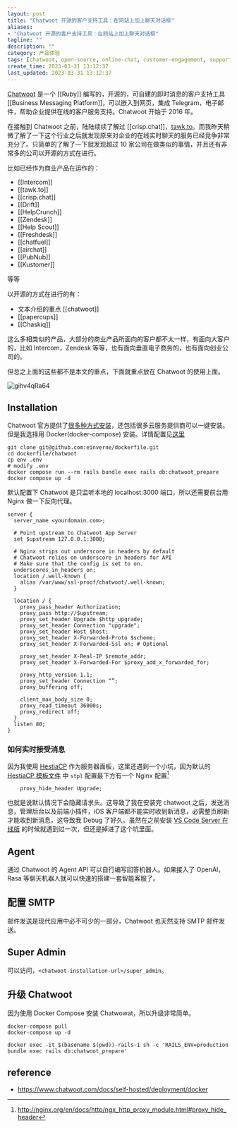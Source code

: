 ```yaml
---
layout: post
title: "Chatwoot 开源的客户支持工具：在网站上加上聊天对话框"
aliases:
- "Chatwoot 开源的客户支持工具：在网站上加上聊天对话框"
tagline: ""
description: ""
category: 产品体验
tags: [chatwoot, open-source, online-chat, customer-engagement, support, real-time-support]
create_time: 2023-03-31 13:12:37
last_updated: 2023-03-31 13:12:37
---
```


[Chatwoot](https://www.chatwoot.com/) 是一个 [[Ruby]] 编写的，开源的，可自建的即时消息的客户支持工具 [[Business Messaging Platform]]，可以嵌入到网页，集成 Telegram，电子邮件，帮助企业提供在线的客户服务支持。Chatwoot 开始于 2016 年。

在接触到 Chatwoot 之前，陆陆续续了解过 [[crisp.chat]]，[tawk.to](/post/2023/03/tawk-to-usage.html)。而我昨天稍微了解了一下这个行业之后就发现原来对企业的在线实时聊天的服务已经竞争非常充分了。只简单的了解了一下就发现超过 10 家公司在做类似的事情，并且还有非常多的公司以开源的方式在进行。

比如已经作为商业产品在运作的：

- [[Intercom]]
- [[tawk.to]]
- [[crisp.chat]]
- [[Drift]]
- [[HelpCrunch]]
- [[Zendesk]]
- [[Help Scout]]
- [[Freshdesk]]
- [[chatfuel]]
- [[airchat]]
- [[PubNub]]
- [[Kustomer]]

等等

以开源的方式在进行的有：

- 文本介绍的重点 [[chatwoot]]
- [[papercups]]
- [[Chaskiq]]

这么多相类似的产品，大部分的商业产品所面向的客户都不太一样，有面向大客户的，比如 Intercom，Zendesk 等等，也有面向垂直电子商务的，也有面向创业公司的。

但总之上面的这些都不是本文的重点，下面就重点放在 Chatwoot 的使用上面。

![gihv4qRa64](https://pic.einverne.info/images/gihv4qRa64.png)
## Installation

Chatwoot 官方提供了[很多种方式安装](https://www.chatwoot.com/docs/self-hosted)，还包括很多云服务提供商可以一键安装。但是我选择用 Docker(docker-compose) 安装。详情配置见[这里](https://github.com/einverne/dockerfile/tree/master/chatwoot)

```
git clone git@github.com:einverne/dockerfile.git
cd dockerfile/chatwoot
cp env .env
# modify .env
docker compose run --rm rails bundle exec rails db:chatwoot_prepare
docker compose up -d
```

默认配置下 Chatwoot 是只监听本地的 localhost:3000 端口，所以还需要前台用 Nginx 做一下反向代理。

```
server {
  server_name <yourdomain.com>;

  # Point upstream to Chatwoot App Server
  set $upstream 127.0.0.1:3000;

  # Nginx strips out underscore in headers by default
  # Chatwoot relies on underscore in headers for API
  # Make sure that the config is set to on.
  underscores_in_headers on;
  location /.well-known {
    alias /var/www/ssl-proof/chatwoot/.well-known;
  }

  location / {
    proxy_pass_header Authorization;
    proxy_pass http://$upstream;
    proxy_set_header Upgrade $http_upgrade;
    proxy_set_header Connection "upgrade";
    proxy_set_header Host $host;
    proxy_set_header X-Forwarded-Proto $scheme;
    proxy_set_header X-Forwarded-Ssl on; # Optional

    proxy_set_header X-Real-IP $remote_addr;
    proxy_set_header X-Forwarded-For $proxy_add_x_forwarded_for;

    proxy_http_version 1.1;
    proxy_set_header Connection “”;
    proxy_buffering off;

    client_max_body_size 0;
    proxy_read_timeout 36000s;
    proxy_redirect off;
  }
  listen 80;
}
```

### 如何实时接受消息

因为我使用 [HestiaCP](/post/2022/07/web-server-control-panel-hestia-usage.html) 作为服务器面板，这里还遇到一个小坑，因为默认的 [HestiaCP 模板文件](/post/2023/01/hestiacp-web-template.html) 中 `stpl` 配置最下方有一个 Nginx 配置[^1]

[^1]: <http://nginx.org/en/docs/http/ngx_http_proxy_module.html#proxy_hide_header>

```
    proxy_hide_header Upgrade;
```

也就是说默认情况下会隐藏请求头。这导致了我在安装完 chatwoot 之后，发送消息，管理后台以及前端小插件，iOS 客户端都不能实时收到新消息，必需整页刷新才能收到新消息，这导致我 Debug 了好久。虽然在之前安装 [VS Code Server 在线版](/post/2023/03/visual-studio-code-server-usage.html) 的时候就遇到过一次，但还是掉进了这个坑里面。

## Agent

通过 Chatwoot 的 Agent API 可以自行编写回答机器人。如果接入了 OpenAI，Rasa 等聊天机器人就可以快速的搭建一套智能客服了。

## 配置 SMTP
邮件发送是现代应用中必不可少的一部分，Chatwoot 也天然支持 SMTP 邮件发送。

## Super Admin
可以访问，`<chatwoot-installation-url>/super_admin`。

## 升级 Chatwoot

因为使用 Docker Compose 安装 Chatwowat，所以升级非常简单。

```
docker-compose pull
docker-compose up -d

docker exec -it $(basename $(pwd))-rails-1 sh -c 'RAILS_ENV=production bundle exec rails db:chatwoot_prepare'
```

## reference

- <https://www.chatwoot.com/docs/self-hosted/deployment/docker>
